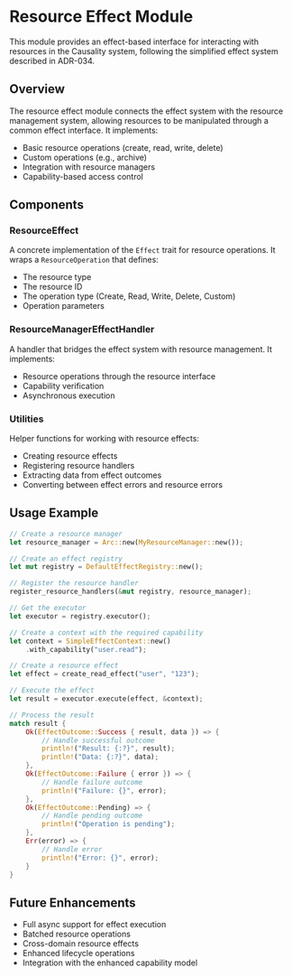# Resource Effect Module

This module provides an effect-based interface for interacting with resources in the Causality system, following the simplified effect system described in ADR-034.

## Overview

The resource effect module connects the effect system with the resource management system, allowing resources to be manipulated through a common effect interface. It implements:

- Basic resource operations (create, read, write, delete)
- Custom operations (e.g., archive)
- Integration with resource managers
- Capability-based access control

## Components

### ResourceEffect

A concrete implementation of the `Effect` trait for resource operations. It wraps a `ResourceOperation` that defines:

- The resource type
- The resource ID
- The operation type (Create, Read, Write, Delete, Custom)
- Operation parameters

### ResourceManagerEffectHandler

A handler that bridges the effect system with resource management. It implements:

- Resource operations through the resource interface
- Capability verification
- Asynchronous execution

### Utilities

Helper functions for working with resource effects:

- Creating resource effects
- Registering resource handlers
- Extracting data from effect outcomes
- Converting between effect errors and resource errors

## Usage Example

```rust
// Create a resource manager
let resource_manager = Arc::new(MyResourceManager::new());

// Create an effect registry
let mut registry = DefaultEffectRegistry::new();

// Register the resource handler
register_resource_handlers(&mut registry, resource_manager);

// Get the executor
let executor = registry.executor();

// Create a context with the required capability
let context = SimpleEffectContext::new()
    .with_capability("user.read");

// Create a resource effect
let effect = create_read_effect("user", "123");

// Execute the effect
let result = executor.execute(effect, &context);

// Process the result
match result {
    Ok(EffectOutcome::Success { result, data }) => {
        // Handle successful outcome
        println!("Result: {:?}", result);
        println!("Data: {:?}", data);
    },
    Ok(EffectOutcome::Failure { error }) => {
        // Handle failure outcome
        println!("Failure: {}", error);
    },
    Ok(EffectOutcome::Pending) => {
        // Handle pending outcome
        println!("Operation is pending");
    },
    Err(error) => {
        // Handle error
        println!("Error: {}", error);
    }
}
```

## Future Enhancements

- Full async support for effect execution
- Batched resource operations
- Cross-domain resource effects
- Enhanced lifecycle operations
- Integration with the enhanced capability model 